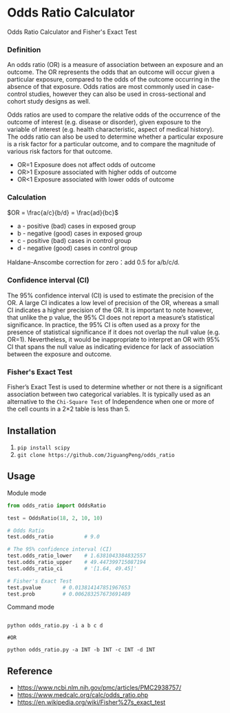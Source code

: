 # Odds Ratio Calculator

Odds Ratio Calculator and Fisher's Exact Test

### Definition

An odds ratio (OR) is a measure of association between an exposure and an outcome. The OR represents the odds that an outcome will occur given a particular exposure, compared to the odds of the outcome occurring in the absence of that exposure. Odds ratios are most commonly used in case-control studies, however they can also be used in cross-sectional and cohort study designs as well.

Odds ratios are used to compare the relative odds of the occurrence of the outcome of interest (e.g. disease or disorder), given exposure to the variable of interest (e.g. health characteristic, aspect of medical history). The odds ratio can also be used to determine whether a particular exposure is a risk factor for a particular outcome, and to compare the magnitude of various risk factors for that outcome.

- OR=1 Exposure does not affect odds of outcome
- OR>1 Exposure associated with higher odds of outcome
- OR<1 Exposure associated with lower odds of outcome

### Calculation
$OR = \frac{a/c}{b/d} = \frac{ad}{bc}$

* a - positive (bad)  cases in exposed group
* b - negative (good) cases in exposed group
* c - positive (bad)  cases in control group
* d - negative (good) cases in control group

Haldane-Anscombe correction for zero：add 0.5 for a/b/c/d.

### Confidence interval (CI)

The 95% confidence interval (CI) is used to estimate the precision of the OR. A large CI indicates a low level of precision of the OR, whereas a small CI indicates a higher precision of the OR. It is important to note however, that unlike the p value, the 95% CI does not report a measure’s statistical significance. In practice, the 95% CI is often used as a proxy for the presence of statistical significance if it does not overlap the null value (e.g. OR=1). Nevertheless, it would be inappropriate to interpret an OR with 95% CI that spans the null value as indicating evidence for lack of association between the exposure and outcome.

### Fisher's Exact Test

Fisher’s Exact Test is used to determine whether or not there is a significant association between two categorical variables. It is typically used as an alternative to the `Chi-Square Test` of Independence when one or more of the cell counts in a 2×2 table is less than 5. 

## Installation

1. `pip install scipy`
2. `git clone https://github.com/JiguangPeng/odds_ratio`


## Usage

Module mode

```python
from odds_ratio import OddsRatio

test = OddsRatio(18, 2, 10, 10)

# Odds Ratio
test.odds_ratio          # 9.0

# The 95% confidence interval (CI)
test.odds_ratio_lower    # 1.6381043384832557
test.odds_ratio_upper    # 49.447399715087194
test.odds_ratio_ci       # '[1.64, 49.45]'

# Fisher's Exact Test
test.pvalue       # 0.013814147851967653
test.prob         # 0.006283257673691489
```

Command mode

```shell

python odds_ratio.py -i a b c d

#OR

python odds_ratio.py -a INT -b INT -c INT -d INT

```


## Reference
- https://www.ncbi.nlm.nih.gov/pmc/articles/PMC2938757/
- https://www.medcalc.org/calc/odds_ratio.php
- https://en.wikipedia.org/wiki/Fisher%27s_exact_test
